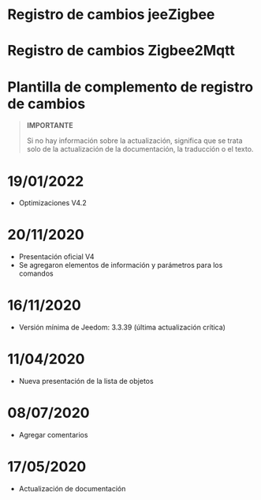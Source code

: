 # Registro de cambios jeeZigbee

# Registro de cambios Zigbee2Mqtt

# Plantilla de complemento de registro de cambios

>**IMPORTANTE**
>
>Si no hay información sobre la actualización, significa que se trata solo de la actualización de la documentación, la traducción o el texto.

# 19/01/2022

- Optimizaciones V4.2

# 20/11/2020

- Presentación oficial V4
- Se agregaron elementos de información y parámetros para los comandos

# 16/11/2020

- Versión mínima de Jeedom: 3.3.39 (última actualización crítica)

# 11/04/2020

- Nueva presentación de la lista de objetos

# 08/07/2020

- Agregar comentarios

# 17/05/2020

- Actualización de documentación
